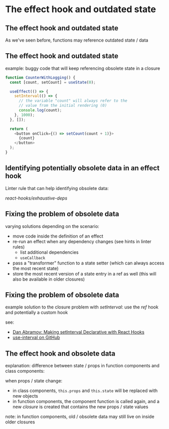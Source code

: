 # The effect hook and outdated state

## The effect hook and outdated state

As we've seen before, functions may reference outdated state / data

## The effect hook and outdated state

example: buggy code that will keep referencing obsolete state in a closure

```js
function CounterWithLogging() {
  const [count, setCount] = useState(0);

  useEffect(() => {
    setInterval(() => {
      // the variable "count" will always refer to the
      // value from the initial rendering (0)
      console.log(count);
    }, 1000);
  }, []);

  return (
    <button onClick={() => setCount(count + 1)}>
      {count}
    </button>
  );
}
```

## Identifying potentially obsolete data in an effect hook

Linter rule that can help identifying obsolete data:

_react-hooks/exhaustive-deps_

## Fixing the problem of obsolete data

varying solutions depending on the scenario:

- move code inside the definition of an effect
- re-run an effect when any dependency changes (see hints in linter rules)
  - list additional dependencies
  - `useCallback`
- pass a "transformer" function to a state setter (which can always access the most recent state)
- store the most recent version of a state entry in a ref as well (this will also be available in older closures)

## Fixing the problem of obsolete data

example solution to the closure problem with _setInterval_: use the _ref_ hook and potentially a custom hook

see:

- [Dan Abramov: Making setInterval Declarative with React Hooks](https://overreacted.io/making-setinterval-declarative-with-react-hooks/)
- [use-interval on GitHub](https://github.com/donavon/use-interval)

## The effect hook and obsolete data

explanation: difference between state / props in function components and class components:

when props / state change:

- in class components, `this.props` and `this.state` will be replaced with new objects
- in function components, the component function is called again, and a new _closure_ is created that contains the new props / state values

note: in function components, old / obsolete data may still live on inside older closures
